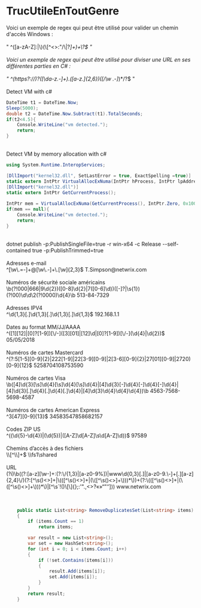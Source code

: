 # TrucUtileEnToutGenre

Voici un exemple de regex qui peut être utilisé pour valider un chemin d'accès Windows : <br>
<br>
" ^([a-zA-Z]\:|\\)(\\[^<>:"/\\|?*]+)+\\?$ "<br>
<br>
Voici un exemple de regex qui peut être utilisé pour diviser une URL en ses différentes parties en C# :<br>
<br>
" ^(https?:\/\/)?([\da-z\.-]+)\.([a-z\.]{2,6})([\/\w \.-]*)*\/?$ "<br>
<br>
Detect VM with c# <br>
```csharp
DateTime t1 = DateTime.Now;
Sleep(5000);
double t2 = DateTime.Now.Subtract(t1).TotalSeconds;
if(t2<4.5){
    Console.WriteLine("vm detected.");
    return;
}
```
<br>
Detect VM by memory allocation with c# <br>

```csharp
using System.Runtime.InteropServices;

[DllImport("kernel32.dll", SetLastError = true, ExactSpelling =true)]
static extern IntPtr VirtualAllocExNuma(IntPtr hProcess, IntPtr lpAddress, uint dwSize, UInt32 flAllocationType, UInt32 flProtect, UInt32 nndPreferred);
[DllImport("kernel32.dll")]
static extern IntPtr GetCurrentProcess();
        
IntPtr mem = VirtualAllocExNuma(GetCurrentProcess(), IntPtr.Zero, 0x1000, 0x3000, 0x4, 0);
if(mem == null){
    Console.WriteLine("vm detected.");
    return;
}
```
<br>
dotnet publish -p:PublishSingleFile=true -r win-x64 -c Release --self-contained true -p:PublishTrimmed=true<br>
<br>
Adresses e-mail   <br>  
^[\w\.=-]+@[\w\.-]+\.[\w]{2,3}$	    T.Simpson@netwrix.com<br><br>
Numéros de sécurité sociale américains	 <br>   
\b(?!000|666|9\d{2})([0-8]\d{2}|7([0-6]\d))([-]?|\s{1})(?!00)\d\d\2(?!0000)\d{4}\b	    513-84-7329<br><br>
Adresses IPV4	 <br>   
^\d{1,3}[.]\d{1,3}[.]\d{1,3}[.]\d{1,3}$	    192.168.1.1<br><br>
Dates au format MM/JJ/AAAA	<br>
^([1][12]|[0]?[1-9])[\/-]([3][01]|[12]\d|[0]?[1-9])[\/-](\d{4}|\d{2})$	05/05/2018<br><br>
Numéros de cartes Mastercard<br>	
^(?:5[1-5][0-9]{2}|222[1-9]|22[3-9][0-9]|2[3-6][0-9]{2}|27[01][0-9]|2720)[0-9]{12}$	5258704108753590<br><br>
Numéros de cartes Visa	<br>
\b([4]\d{3}[\s]\d{4}[\s]\d{4}[\s]\d{4}|[4]\d{3}[-]\d{4}[-]\d{4}[-]\d{4}|[4]\d{3}[.]\d{4}[.]\d{4}[.]\d{4}|[4]\d{3}\d{4}\d{4}\d{4})\b 4563-7568-5698-4587<br><br>
Numéros de cartes American Express	<br>
^3[47][0-9]{13}$	34583547858682157<br><br>
Codes ZIP US	<br>
^((\d{5}-\d{4})|(\d{5})|([A-Z]\d[A-Z]\s\d[A-Z]\d))$	97589<br><br>
Chemins d’accès à des fichiers	<br>
\\[^\\]+$	\\fs1\shared<br><br>
URL	<br>
(?i)\b((?:[a-z][\w-]+:(?:\/{1,3}|[a-z0-9%])|www\d{0,3}[.]|[a-z0-9.\-]+[.][a-z]{2,4}\/)(?:[^\s()<>]+|\(([^\s()<>]+|(\([^\s()<>]+\)))*\))+(?:\(([^\s()<>]+|(\([^\s()<>]+\)))*\)|[^\s`!()\[\]{};:'".,<>?«»“”‘’]))	www.netwrix.com<br>
<br><br>


```csharp
    public static List<string> RemoveDuplicatesSet(List<string> items)
    {
        if (items.Count == 1)
            return items;

        var result = new List<string>();
        var set = new HashSet<string>();
        for (int i = 0; i < items.Count; i++)
        {
            if (!set.Contains(items[i]))
            {
                result.Add(items[i]);
                set.Add(items[i]);
            }
        }
        return result;
    }
```
